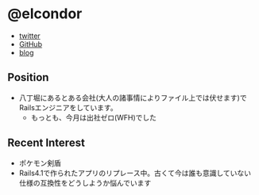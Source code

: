 @elcondor
====

- [twitter](https://twitter.com/elcondor)
- [GitHub](https://github.com/condor)
- [blog](http://blog.el-condor.net/)

Position
----

- 八丁堀にあるとある会社(大人の諸事情によりファイル上では伏せます)でRailsエンジニアをしています。
  - もっとも、今月は出社ゼロ(WFH)でした

Recent Interest
----

- ポケモン剣盾
- Rails4.1で作られたアプリのリプレース中。古くて今は誰も意識していない仕様の互換性をどうしようか悩んでいます
